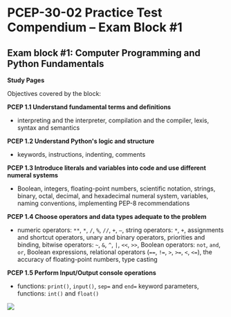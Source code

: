 # PCEP-30-02 Practice Test Compendium – Exam Block #1

## Exam block #1: Computer Programming and Python Fundamentals

**Study Pages**

Objectives covered by the block:

**PCEP 1.1 Understand fundamental terms and definitions**

* interpreting and the interpreter, compilation and the compiler, lexis, syntax and semantics

**PCEP 1.2 Understand Python's logic and structure**

* keywords, instructions, indenting, comments

**PCEP 1.3 Introduce literals and variables into code and use different numeral systems**

* Boolean, integers, floating-point numbers, scientific notation, strings, binary, octal, decimal, and hexadecimal numeral system, variables, naming conventions, implementing PEP-8 recommendations

**PCEP 1.4 Choose operators and data types adequate to the problem**

* numeric operators: `**`, `*`, `/`, `%`, `//`, `+`, `–`, string operators: `*`, `+`, assignments and shortcut operators, unary and binary operators, priorities and binding, bitwise operators: `~`, `&`, `^`, `|`, `<<`, `>>`, Boolean operators: `not`, `and`, `or`, Boolean expressions, relational operators (`==`, `!=`, `>`, `>=`, `<`, `<=`), the accuracy of floating-point numbers, type casting

**PCEP 1.5 Perform Input/Output console operations**

* functions: `print()`, `input()`, `sep=` and `end=` keyword parameters, functions: `int()` and `float()`

![](<../../.gitbook/assets/Exam block #1 Computer Programming and Python Fundamentals.png>)
